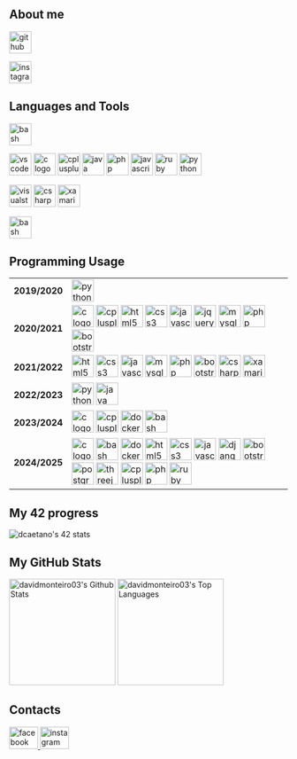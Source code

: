 ## About me

<p>
	<a href="https://github.com/davidmonteiro03" target="_blank">
		<img src="https://img.shields.io/badge/GitHub-181717?logo=github&logoColor=white&style=for-the-badge" height="40" alt="github logo" />
	</a>
</p>
<p>
	<a href="https://www.instagram.com/davidmonteiro03/" target="_blank">
		<img src="https://img.shields.io/badge/Instagram-E4405F?logo=instagram&logoColor=white&style=for-the-badge" height="40" alt="instagram logo" />
	</a>
</p>

## Languages and Tools

<p>
	<img src="https://img.shields.io/badge/Bash-4EAA25?style=for-the-badge&logo=gnubash&logoColor=white" height="40" alt="bash logo"/>
</p>

<p>
	<img src="https://img.shields.io/badge/Visual%20Studio%20Code-007ACC?style=for-the-badge&logo=vscode&logoColor=white" height="40" alt="vscode logo" />
	<img src="https://cdn.jsdelivr.net/gh/devicons/devicon/icons/c/c-original.svg" height="40" alt="c logo"/>
	<img src="https://cdn.jsdelivr.net/gh/devicons/devicon/icons/cplusplus/cplusplus-original.svg" height="40" alt="cplusplus logo"/>
	<img src="https://cdn.jsdelivr.net/gh/devicons/devicon/icons/java/java-original-wordmark.svg" height="40" alt="java logo"/>
	<img src="https://cdn.jsdelivr.net/gh/devicons/devicon/icons/php/php-original.svg" height="40" alt="php logo"/>
	<img src="https://cdn.jsdelivr.net/gh/devicons/devicon/icons/javascript/javascript-original.svg" height="40" alt="javascript logo"/>
	<img src="https://cdn.jsdelivr.net/gh/devicons/devicon/icons/ruby/ruby-original.svg" height="40" alt="ruby logo"/>
	<img src="https://cdn.jsdelivr.net/gh/devicons/devicon/icons/python/python-original-wordmark.svg" height="40" alt="python logo"/>
</p>

<p>
	<img src="https://img.shields.io/badge/Visual%20Studio-5C2D91?style=for-the-badge" height="40" alt="visualstudio logo"/>
	<img src="https://cdn.jsdelivr.net/gh/devicons/devicon/icons/csharp/csharp-original.svg" height="40" alt="csharp logo"/>
	<img src="https://cdn.jsdelivr.net/gh/devicons/devicon/icons/xamarin/xamarin-original.svg" height="40" alt="xamarin logo"/>
</p>

<p>
	<img src="https://img.shields.io/badge/Bash-4EAA25?style=for-the-badge&logo=gnubash" height="40" alt="bash logo"/>
</p>

## Programming Usage

<table>
	<!-- 2019/2020 -->
	<tr>
		<td><b>2019/2020</b></td>
		<td>
			<img src="https://cdn.jsdelivr.net/gh/devicons/devicon/icons/python/python-original-wordmark.svg" height="40" alt="python logo"/>
		</td>
	</tr>
	<!-- 2020/2021 -->
	<tr>
		<td><b>2020/2021</b></td>
		<td>
			<img src="https://cdn.jsdelivr.net/gh/devicons/devicon/icons/c/c-original.svg" height="40" alt="c logo"/>
			<img src="https://cdn.jsdelivr.net/gh/devicons/devicon/icons/cplusplus/cplusplus-original.svg" height="40" alt="cplusplus logo"/>
			<img src="https://cdn.jsdelivr.net/gh/devicons/devicon/icons/html5/html5-original-wordmark.svg" height="40" alt="html5 logo"/>
			<img src="https://cdn.jsdelivr.net/gh/devicons/devicon/icons/css3/css3-original-wordmark.svg" height="40" alt="css3 logo"/>
			<img src="https://cdn.jsdelivr.net/gh/devicons/devicon/icons/javascript/javascript-original.svg" height="40" alt="javascript logo"/>
			<img src="https://cdn.jsdelivr.net/gh/devicons/devicon/icons/jquery/jquery-original-wordmark.svg" height="40" alt="jquery logo"/>
			<img src="https://cdn.jsdelivr.net/gh/devicons/devicon/icons/mysql/mysql-original-wordmark.svg" height="40" alt="mysql logo"/>
			<img src="https://cdn.jsdelivr.net/gh/devicons/devicon/icons/php/php-original.svg" height="40" alt="php logo"/>
			<img src="https://cdn.jsdelivr.net/gh/devicons/devicon/icons/bootstrap/bootstrap-plain-wordmark.svg" height="40" alt="bootstrap logo"/>
		</td>
	</tr>
	<!-- 2021/2022 -->
	<tr>
		<td><b>2021/2022</b></td>
		<td>
			<img src="https://cdn.jsdelivr.net/gh/devicons/devicon/icons/html5/html5-original-wordmark.svg" height="40" alt="html5 logo"/>
			<img src="https://cdn.jsdelivr.net/gh/devicons/devicon/icons/css3/css3-original-wordmark.svg" height="40" alt="css3 logo"/>
			<img src="https://cdn.jsdelivr.net/gh/devicons/devicon/icons/javascript/javascript-original.svg" height="40" alt="javascript logo"/>
			<img src="https://cdn.jsdelivr.net/gh/devicons/devicon/icons/mysql/mysql-original-wordmark.svg" height="40" alt="mysql logo"/>
			<img src="https://cdn.jsdelivr.net/gh/devicons/devicon/icons/php/php-original.svg" height="40" alt="php logo"/>
			<img src="https://cdn.jsdelivr.net/gh/devicons/devicon/icons/bootstrap/bootstrap-plain-wordmark.svg" height="40" alt="bootstrap logo"/>
			<img src="https://cdn.jsdelivr.net/gh/devicons/devicon/icons/csharp/csharp-original.svg" height="40" alt="csharp logo"/>
			<img src="https://cdn.jsdelivr.net/gh/devicons/devicon/icons/xamarin/xamarin-original.svg" height="40" alt="xamarin logo"/>
		</td>
	</tr>
	<!-- 2022/2023 -->
	<tr>
		<td><b>2022/2023</b></td>
		<td>
			<img src="https://cdn.jsdelivr.net/gh/devicons/devicon/icons/python/python-original-wordmark.svg" height="40" alt="python logo"/>
			<img src="https://cdn.jsdelivr.net/gh/devicons/devicon/icons/java/java-original-wordmark.svg" height="40" alt="java logo"/>
		</td>
	</tr>
	<!-- 2023/2024 -->
	<tr>
		<td><b>2023/2024</b></td>
		<td>
			<img src="https://cdn.jsdelivr.net/gh/devicons/devicon/icons/c/c-original.svg" height="40" alt="c logo"/>
			<img src="https://cdn.jsdelivr.net/gh/devicons/devicon/icons/cplusplus/cplusplus-original.svg" height="40" alt="cplusplus logo"/>
			<img src="https://cdn.jsdelivr.net/gh/devicons/devicon/icons/docker/docker-original.svg" height="40" alt="docker logo"/>
			<img src="https://cdn.jsdelivr.net/gh/devicons/devicon/icons/bash/bash-original.svg" height="40" alt="bash logo"/>
		</td>
	</tr>
	<!-- 2024/2025 -->
	<tr>
		<td><b>2024/2025</b></td>
		<td>
			<img src="https://cdn.jsdelivr.net/gh/devicons/devicon/icons/c/c-original.svg" height="40" alt="c logo"/>
			<img src="https://cdn.jsdelivr.net/gh/devicons/devicon/icons/bash/bash-original.svg" height="40" alt="bash logo"/>
			<img src="https://cdn.jsdelivr.net/gh/devicons/devicon/icons/docker/docker-original.svg" height="40" alt="docker logo"/>
			<img src="https://cdn.jsdelivr.net/gh/devicons/devicon/icons/html5/html5-original-wordmark.svg" height="40" alt="html5 logo"/>
			<img src="https://cdn.jsdelivr.net/gh/devicons/devicon/icons/css3/css3-original-wordmark.svg" height="40" alt="css3 logo"/>
			<img src="https://cdn.jsdelivr.net/gh/devicons/devicon/icons/javascript/javascript-original.svg" height="40" alt="javascript logo"/>
			<img src="https://cdn.jsdelivr.net/gh/devicons/devicon/icons/django/django-plain.svg" height="40" alt="django logo"/>
			<img src="https://cdn.jsdelivr.net/gh/devicons/devicon/icons/bootstrap/bootstrap-plain-wordmark.svg" height="40" alt="bootstrap logo"/>
			<img src="https://cdn.jsdelivr.net/gh/devicons/devicon@latest/icons/postgresql/postgresql-original.svg" height="40" alt="postgresql logo"/>
			<img src="https://cdn.jsdelivr.net/gh/devicons/devicon@latest/icons/threejs/threejs-original.svg" height="40" alt="threejs logo"/>
			<img src="https://cdn.jsdelivr.net/gh/devicons/devicon/icons/cplusplus/cplusplus-original.svg" height="40" alt="cplusplus logo"/>
			<img src="https://cdn.jsdelivr.net/gh/devicons/devicon/icons/php/php-original.svg" height="40" alt="php logo"/>
			<img src="https://cdn.jsdelivr.net/gh/devicons/devicon/icons/ruby/ruby-original.svg" height="40" alt="ruby logo"/>
		</td>
	</tr>
</table>

## My 42 progress

<p>
	<img src="https://badge.mediaplus.ma/binary/dcaetano?1337Badge=off&UM6P=off" alt="dcaetano's 42 stats" />
</p>

## My GitHub Stats

<p>
	<img alt="davidmonteiro03's Github Stats" src="https://denvercoder1-github-readme-stats.vercel.app/api/?username=davidmonteiro03&show_icons=true&include_all_commits=true&count_private=true&theme=react&hide_border=true&bg_color=172f45&title_color=b1c2d3&icon_color=2d7cc5" height="192px"/>
	<img alt="davidmonteiro03's Top Languages" src="https://denvercoder1-github-readme-stats.vercel.app/api/top-langs/?username=davidmonteiro03&langs_count=20&layout=compact&theme=react&hide_border=true&bg_color=172f45&title_color=b1c2d3&icon_color=2d7cc5&hide=Jupyter%20Notebook,Roff" height="192px"/>
</p>

## Contacts

<p align="left">
	<a href="https://fb.com/david.monteiro.3304" target="blank">
		<img src="https://cdn.jsdelivr.net/gh/devicons/devicon/icons/facebook/facebook-original.svg" width="52" height="40" alt="facebook logo"  />
	</a>
	<a href="https://instagram.com/davidmonteiro03" target="blank">
		<img src="https://raw.githubusercontent.com/maurodesouza/profile-readme-generator/master/src/assets/icons/social/instagram/default.svg" width="52" height="40" alt="instagram logo"  />
	</a>
</p>
